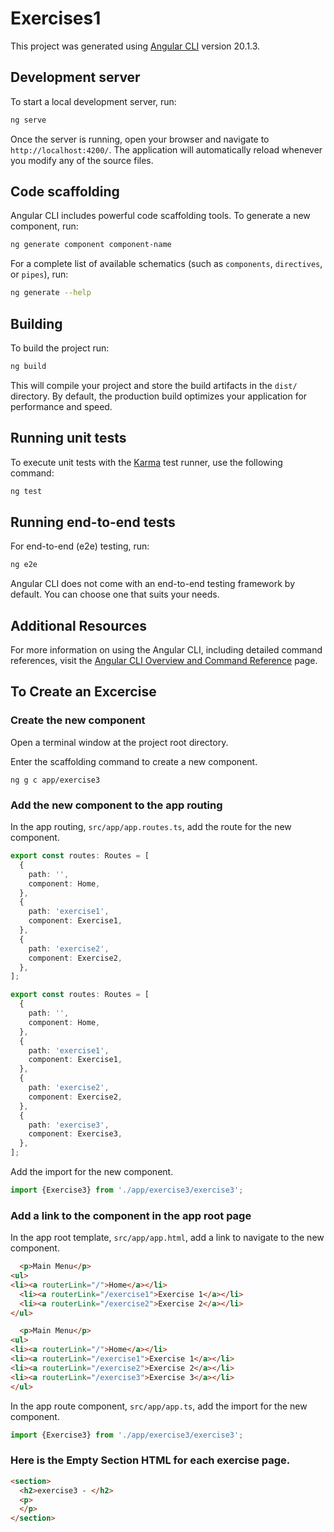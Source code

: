 # Exercises1

This project was generated using [Angular CLI](https://github.com/angular/angular-cli) version 20.1.3.

## Development server

To start a local development server, run:

```bash
ng serve
```

Once the server is running, open your browser and navigate to `http://localhost:4200/`. The application will automatically reload whenever you modify any of the source files.

## Code scaffolding

Angular CLI includes powerful code scaffolding tools. To generate a new component, run:

```bash
ng generate component component-name
```

For a complete list of available schematics (such as `components`, `directives`, or `pipes`), run:

```bash
ng generate --help
```

## Building

To build the project run:

```bash
ng build
```

This will compile your project and store the build artifacts in the `dist/` directory. By default, the production build optimizes your application for performance and speed.

## Running unit tests

To execute unit tests with the [Karma](https://karma-runner.github.io) test runner, use the following command:

```bash
ng test
```

## Running end-to-end tests

For end-to-end (e2e) testing, run:

```bash
ng e2e
```

Angular CLI does not come with an end-to-end testing framework by default. You can choose one that suits your needs.

## Additional Resources

For more information on using the Angular CLI, including detailed command references, visit the [Angular CLI Overview and Command Reference](https://angular.dev/tools/cli) page.

## To Create an Excercise

### Create the new component

Open a terminal window at the project root directory.

Enter the scaffolding command to create a new component.

```
ng g c app/exercise3
```

### Add the new component to the app routing

In the app routing,
```src/app/app.routes.ts```,
add the route for the new component.

```typescript
export const routes: Routes = [
  {
    path: '',
    component: Home,
  },
  {
    path: 'exercise1',
    component: Exercise1,
  },
  {
    path: 'exercise2',
    component: Exercise2,
  },
];
```
```typescript
export const routes: Routes = [
  {
    path: '',
    component: Home,
  },
  {
    path: 'exercise1',
    component: Exercise1,
  },
  {
    path: 'exercise2',
    component: Exercise2,
  },
  {
    path: 'exercise3',
    component: Exercise3,
  },
];
```
Add the import for the new component.

```typescript
import {Exercise3} from './app/exercise3/exercise3';
```

### Add a link to the component in the app root page

In the app root template,
```src/app/app.html```,
add a link to navigate to the new component.

```html
  <p>Main Menu</p>
<ul>
<li><a routerLink="/">Home</a></li>
  <li><a routerLink="/exercise1">Exercise 1</a></li>
  <li><a routerLink="/exercise2">Exercise 2</a></li>
</ul>
```
```html
  <p>Main Menu</p>
<ul>
<li><a routerLink="/">Home</a></li>
<li><a routerLink="/exercise1">Exercise 1</a></li>
<li><a routerLink="/exercise2">Exercise 2</a></li>
<li><a routerLink="/exercise3">Exercise 3</a></li>
</ul>
```

In the app route component,
```src/app/app.ts```,
add the import for the new component.

```typescript
import {Exercise3} from './app/exercise3/exercise3';
```
### Here is the Empty Section HTML for each exercise page.

```html
<section>
  <h2>exercise3 - </h2>
  <p>
  </p>
</section>
```

